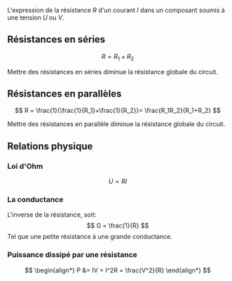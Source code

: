 L'expression de la résistance $R$ d'un courant $I$ dans un composant soumis à une tension $U$ ou $V$.
## Résistances en séries 
$$
R = R_1 + R_2
$$

Mettre des résistances en séries diminue la résistance globale du circuit.
## Résistances en parallèles

$$
R = \frac{1}{\frac{1}{R_1}+\frac{1}{R_2}}= \frac{R_1R_2}{R_1+R_2}
$$

Mettre des résistances en parallèle diminue la résistance globale du circuit.
## Relations physique
### Loi d'Ohm
$$
U = RI
$$
### La conductance 
L'inverse de la résistance, soit:
$$
G = \frac{1}{R}
$$
Tel que une petite résistance à une grande conductance.
### Puissance dissipé par une résistance
$$
\begin{align*}
P &= IV = I^2R = \frac{V^2}{R}
\end{align*}
$$
